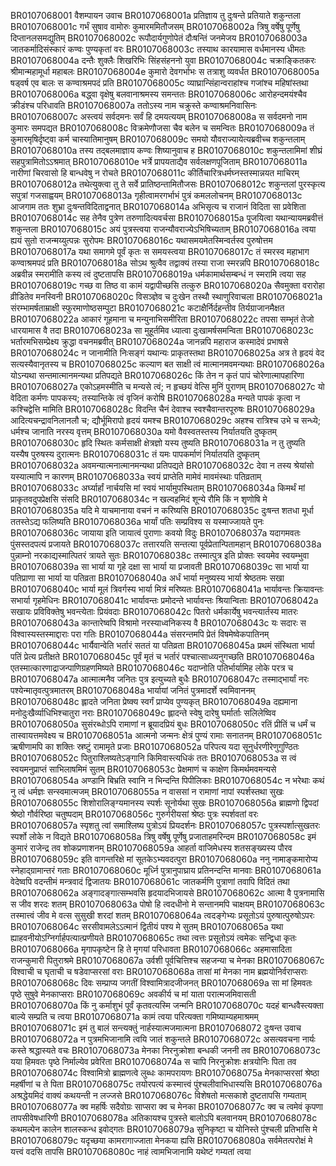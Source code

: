 BR0107068001	वैशम्पायन उवाच
BR0107068001a	प्रतिज्ञाय तु दुःषन्ते प्रतियाते शकुन्तला
BR0107068001c	गर्भं सुषाव वामोरुः कुमारममितौजसम्
BR0107068002a	त्रिषु वर्षेषु पूर्णेषु दिप्तानलसमद्युतिम्
BR0107068002c	रूपौदार्यगुणोपेतं दौःषन्तिं जनमेजय
BR0107068003a	जातकर्मादिसंस्कारं कण्वः पुण्यकृतां वरः
BR0107068003c	तस्याथ कारयामास वर्धमानस्य धीमतः
BR0107068004a	दन्तैः शुक्लैः शिखरिभिः सिंहसंहननो युवा
BR0107068004c	चक्राङ्कितकरः श्रीमान्महामूर्धा महाबलः
BR0107068004e	कुमारो देवगर्भाभः स तत्राशु व्यवर्धत
BR0107068005a	षड्वर्ष एव बालः स कण्वाश्रमपदं प्रति
BR0107068005c	व्याघ्रान्सिंहान्वराहांश्च गजांश्च महिषांस्तथा
BR0107068006a	बद्ध्वा वृक्षेषु बलवानाश्रमस्य समन्ततः
BR0107068006c	आरोहन्दमयंश्चैव क्रीडंश्च परिधावति
BR0107068007a	ततोऽस्य नाम चक्रुस्ते कण्वाश्रमनिवासिनः
BR0107068007c	अस्त्वयं सर्वदमनः सर्वं हि दमयत्ययम्
BR0107068008a	स सर्वदमनो नाम कुमारः समपद्यत
BR0107068008c	विक्रमेणौजसा चैव बलेन च समन्वितः
BR0107068009a	तं कुमारमृषिर्दृष्ट्वा कर्म चास्यातिमानुषम्
BR0107068009c	समयो यौवराज्यायेत्यब्रवीच्च शकुन्तलाम्
BR0107068010a	तस्य तद्बलमाज्ञाय कण्वः शिष्यानुवाच ह
BR0107068010c	शकुन्तलामिमां शीघ्रं सहपुत्रामितोऽऽश्रमात्
BR0107068010e	भर्त्रे प्रापयताद्यैव सर्वलक्षणपूजिताम्
BR0107068011a	नारीणां चिरवासो हि बान्धवेषु न रोचते
BR0107068011c	कीर्तिचारित्रधर्मघ्नस्तस्मान्नयत माचिरम्
BR0107068012a	तथेत्युक्त्वा तु ते सर्वे प्रातिष्ठन्तामितौजसः
BR0107068012c	शकुन्तलां पुरस्कृत्य सपुत्रां गजसाह्वयम्
BR0107068013a	गृहीत्वामरगर्भाभं पुत्रं कमललोचनम्
BR0107068013c	आजगाम ततः शुभ्रा दुःषन्तविदिताद्वनात्
BR0107068014a	अभिसृत्य च राजानं विदिता सा प्रवेशिता
BR0107068014c	सह तेनैव पुत्रेण तरुणादित्यवर्चसा
BR0107068015a	पूजयित्वा यथान्यायमब्रवीत्तं शकुन्तला
BR0107068015c	अयं पुत्रस्त्वया राजन्यौवराज्येऽभिषिच्यताम्
BR0107068016a	त्वया ह्ययं सुतो राजन्मय्युत्पन्नः सुरोपमः
BR0107068016c	यथासमयमेतस्मिन्वर्तस्व पुरुषोत्तम
BR0107068017a	यथा समागमे पूर्वं कृतः स समयस्त्वया
BR0107068017c	तं स्मरस्व महाभाग कण्वाश्रमपदं प्रति
BR0107068018a	सोऽथ श्रुत्वैव तद्वाक्यं तस्या राजा स्मरन्नपि
BR0107068018c	अब्रवीन्न स्मरामीति कस्य त्वं दुष्टतापसि
BR0107068019a	धर्मकामार्थसम्बन्धं न स्मरामि त्वया सह
BR0107068019c	गच्छ वा तिष्ठ वा कामं यद्वापीच्छसि तत्कुरु
BR0107068020a	सैवमुक्ता वरारोहा व्रीडितेव मनस्विनी
BR0107068020c	विसञ्ज्ञेव च दुःखेन तस्थौ स्थाणुरिवाचला
BR0107068021a	संरम्भामर्षताम्राक्षी स्फुरमाणोष्ठसम्पुटा
BR0107068021c	कटाक्षैर्निर्दहन्तीव तिर्यग्राजानमैक्षत
BR0107068022a	आकारं गूहमाना च मन्युनाभिसमीरिता
BR0107068022c	तपसा सम्भृतं तेजो धारयामास वै तदा
BR0107068023a	सा मुहूर्तमिव ध्यात्वा दुःखामर्षसमन्विता
BR0107068023c	भर्तारमभिसम्प्रेक्ष्य क्रुद्धा वचनमब्रवीत्
BR0107068024a	जानन्नपि महाराज कस्मादेवं प्रभाषसे
BR0107068024c	न जानामीति निःसङ्गं यथान्यः प्राकृतस्तथा
BR0107068025a	अत्र ते हृदयं वेद सत्यस्यैवानृतस्य च
BR0107068025c	कल्याण बत साक्षी त्वं मात्मानमवमन्यथाः
BR0107068026a	योऽन्यथा सन्तमात्मानमन्यथा प्रतिपद्यते
BR0107068026c	किं तेन न कृतं पापं चोरेणात्मापहारिणा
BR0107068027a	एकोऽहमस्मीति च मन्यसे त्वं; न हृच्छयं वेत्सि मुनिं पुराणम्
BR0107068027c	यो वेदिता कर्मणः पापकस्य; तस्यान्तिके त्वं वृजिनं करोषि
BR0107068028a	मन्यते पापकं कृत्वा न कश्चिद्वेत्ति मामिति
BR0107068028c	विदन्ति चैनं देवाश्च स्वश्चैवान्तरपूरुषः
BR0107068029a	आदित्यचन्द्रावनिलानलौ च; द्यौर्भूमिरापो हृदयं यमश्च
BR0107068029c	अहश्च रात्रिश्च उभे च सन्ध्ये; धर्मश्च जानाति नरस्य वृत्तम्
BR0107068030a	यमो वैवस्वतस्तस्य निर्यातयति दुष्कृतम्
BR0107068030c	हृदि स्थितः कर्मसाक्षी क्षेत्रज्ञो यस्य तुष्यति
BR0107068031a	न तु तुष्यति यस्यैष पुरुषस्य दुरात्मनः
BR0107068031c	तं यमः पापकर्माणं निर्यातयति दुष्कृतम्
BR0107068032a	अवमन्यात्मनात्मानमन्यथा प्रतिपद्यते
BR0107068032c	देवा न तस्य श्रेयांसो यस्यात्मापि न कारणम्
BR0107068033a	स्वयं प्राप्तेति मामेवं मावमंस्थाः पतिव्रताम्
BR0107068033c	अर्घ्यार्हां नार्चयसि मां स्वयं भार्यामुपस्थिताम्
BR0107068034a	किमर्थं मां प्राकृतवदुपप्रेक्षसि संसदि
BR0107068034c	न खल्वहमिदं शून्ये रौमि किं न शृणोषि मे
BR0107068035a	यदि मे याचमानाया वचनं न करिष्यसि
BR0107068035c	दुःषन्त शतधा मूर्धा ततस्तेऽद्य फलिष्यति
BR0107068036a	भार्यां पतिः सम्प्रविश्य स यस्माज्जायते पुनः
BR0107068036c	जायाया इति जायात्वं पुराणाः कवयो विदुः
BR0107068037a	यदागमवतः पुंसस्तदपत्यं प्रजायते
BR0107068037c	तत्तारयति सन्तत्या पूर्वप्रेतान्पितामहान्
BR0107068038a	पुन्नाम्नो नरकाद्यस्मात्पितरं त्रायते सुतः
BR0107068038c	तस्मात्पुत्र इति प्रोक्तः स्वयमेव स्वयम्भुवा
BR0107068039a	सा भार्या या गृहे दक्षा सा भार्या या प्रजावती
BR0107068039c	सा भार्या या पतिप्राणा सा भार्या या पतिव्रता
BR0107068040a	अर्धं भार्या मनुष्यस्य भार्या श्रेष्ठतमः सखा
BR0107068040c	भार्या मूलं त्रिवर्गस्य भार्या मित्रं मरिष्यतः
BR0107068041a	भार्यावन्तः क्रियावन्तः सभार्या गृहमेधिनः
BR0107068041c	भार्यावन्तः प्रमोदन्ते भार्यावन्तः श्रियान्विताः
BR0107068042a	सखायः प्रविविक्तेषु भवन्त्येताः प्रियंवदाः
BR0107068042c	पितरो धर्मकार्येषु भवन्त्यार्तस्य मातरः
BR0107068043a	कान्तारेष्वपि विश्रामो नरस्याध्वनिकस्य वै
BR0107068043c	यः सदारः स विश्वास्यस्तस्माद्दाराः परा गतिः
BR0107068044a	संसरन्तमपि प्रेतं विषमेष्वेकपातिनम्
BR0107068044c	भार्यैवान्वेति भर्तारं सततं या पतिव्रता
BR0107068045a	प्रथमं संस्थिता भार्या पतिं प्रेत्य प्रतीक्षते
BR0107068045c	पूर्वं मृतं च भर्तारं पश्चात्साध्व्यनुगच्छति
BR0107068046a	एतस्मात्कारणाद्राजन्पाणिग्रहणमिष्यते
BR0107068046c	यदाप्नोति पतिर्भार्यामिह लोके परत्र च
BR0107068047a	आत्मात्मनैव जनितः पुत्र इत्युच्यते बुधैः
BR0107068047c	तस्माद्भार्यां नरः पश्येन्मातृवत्पुत्रमातरम्
BR0107068048a	भार्यायां जनितं पुत्रमादर्शे स्वमिवाननम्
BR0107068048c	ह्लादते जनिता प्रेष्क्य स्वर्गं प्राप्येव पुण्यकृत्
BR0107068049a	दह्यमाना मनोदुःखैर्व्याधिभिश्चातुरा नराः
BR0107068049c	ह्लादन्ते स्वेषु दारेषु घर्मार्ताः सलिलेष्विव
BR0107068050a	सुसंरब्धोऽपि रामाणां न ब्रूयादप्रियं बुधः
BR0107068050c	रतिं प्रीतिं च धर्मं च तास्वायत्तमवेक्ष्य च
BR0107068051a	आत्मनो जन्मनः क्षेत्रं पुण्यं रामाः सनातनम्
BR0107068051c	ऋषीणामपि का शक्तिः स्रष्टुं रामामृते प्रजाः
BR0107068052a	परिपत्य यदा सूनुर्धरणीरेणुगुण्ठितः
BR0107068052c	पितुराश्लिष्यतेऽङ्गानि किमिवास्त्यधिकं ततः
BR0107068053a	स त्वं स्वयमनुप्राप्तं साभिलाषमिमं सुतम्
BR0107068053c	प्रेक्षमाणं च काक्षेण किमर्थमवमन्यसे
BR0107068054a	अण्डानि बिभ्रति स्वानि न भिन्दन्ति पिपीलिकाः
BR0107068054c	न भरेथाः कथं नु त्वं धर्मज्ञः सन्स्वमात्मजम्
BR0107068055a	न वाससां न रामाणां नापां स्पर्शस्तथा सुखः
BR0107068055c	शिशोरालिङ्ग्यमानस्य स्पर्शः सूनोर्यथा सुखः
BR0107068056a	ब्राह्मणो द्विपदां श्रेष्ठो गौर्वरिष्ठा चतुष्पदाम्
BR0107068056c	गुरुर्गरीयसां श्रेष्ठः पुत्रः स्पर्शवतां वरः
BR0107068057a	स्पृशतु त्वां समाश्लिष्य पुत्रोऽयं प्रियदर्शनः
BR0107068057c	पुत्रस्पर्शात्सुखतरः स्पर्शो लोके न विद्यते
BR0107068058a	त्रिषु वर्षेषु पूर्णेषु प्रजाताहमरिन्दम
BR0107068058c	इमं कुमारं राजेन्द्र तव शोकप्रणाशनम्
BR0107068059a	आहर्ता वाजिमेधस्य शतसङ्ख्यस्य पौरव
BR0107068059c	इति वागन्तरिक्षे मां सूतकेऽभ्यवदत्पुरा
BR0107068060a	ननु नामाङ्कमारोप्य स्नेहाद्ग्रामान्तरं गताः
BR0107068060c	मूर्ध्नि पुत्रानुपाघ्राय प्रतिनन्दन्ति मानवाः
BR0107068061a	वेदेष्वपि वदन्तीमं मन्त्रवादं द्विजातयः
BR0107068061c	जातकर्मणि पुत्राणां तवापि विदितं तथा
BR0107068062a	अङ्गादङ्गात्सम्भवसि हृदयादभिजायसे
BR0107068062c	आत्मा वै पुत्रनामासि स जीव शरदः शतम्
BR0107068063a	पोषो हि त्वदधीनो मे सन्तानमपि चाक्षयम्
BR0107068063c	तस्मात्त्वं जीव मे वत्स सुसुखी शरदां शतम्
BR0107068064a	त्वदङ्गेभ्यः प्रसूतोऽयं पुरुषात्पुरुषोऽपरः
BR0107068064c	सरसीवामलेऽऽत्मानं द्वितीयं पश्य मे सुतम्
BR0107068065a	यथा ह्याहवनीयोऽग्निर्गार्हपत्यात्प्रणीयते
BR0107068065c	तथा त्वत्तः प्रसूतोऽयं त्वमेकः सन्द्विधा कृतः
BR0107068066a	मृगापकृष्टेन हि ते मृगयां परिधावता
BR0107068066c	अहमासादिता राजन्कुमारी पितुराश्रमे
BR0107068067a	उर्वशी पूर्वचित्तिश्च सहजन्या च मेनका
BR0107068067c	विश्वाची च घृताची च षडेवाप्सरसां वराः
BR0107068068a	तासां मां मेनका नाम ब्रह्मयोनिर्वराप्सराः
BR0107068068c	दिवः सम्प्राप्य जगतीं विश्वामित्रादजीजनत्
BR0107068069a	सा मां हिमवतः पृष्ठे सुषुवे मेनकाप्सराः
BR0107068069c	अवकीर्य च मां याता परात्मजमिवासती
BR0107068070a	किं नु कर्माशुभं पूर्वं कृतवत्यस्मि जन्मनि
BR0107068070c	यदहं बान्धवैस्त्यक्ता बाल्ये सम्प्रति च त्वया
BR0107068071a	कामं त्वया परित्यक्ता गमिष्याम्यहमाश्रमम्
BR0107068071c	इमं तु बालं सन्त्यक्तुं नार्हस्यात्मजमात्मना
BR0107068072    दुःषन्त उवाच
BR0107068072a	न पुत्रमभिजानामि त्वयि जातं शकुन्तले
BR0107068072c	असत्यवचना नार्यः कस्ते श्रद्धास्यते वचः
BR0107068073a	मेनका निरनुक्रोशा बन्धकी जननी तव
BR0107068073c	यया हिमवतः पृष्ठे निर्माल्येव प्रवेरिता
BR0107068074a	स चापि निरनुक्रोशः क्षत्रयोनिः पिता तव
BR0107068074c	विश्वामित्रो ब्राह्मणत्वे लुब्धः कामपरायणः
BR0107068075a	मेनकाप्सरसां श्रेष्ठा महर्षीणां च ते पिता
BR0107068075c	तयोरपत्यं कस्मात्त्वं पुंश्चलीवाभिधास्यसि
BR0107068076a	अश्रद्धेयमिदं वाक्यं कथयन्ती न लज्जसे
BR0107068076c	विशेषतो मत्सकाशे दुष्टतापसि गम्यताम्
BR0107068077a	क्व महर्षिः सदैवोग्रः साप्सरा क्व च मेनका
BR0107068077c	क्व च त्वमेवं कृपणा तापसीवेषधारिणी
BR0107068078a	अतिकायश्च पुत्रस्ते बालोऽपि बलवानयम्
BR0107068078c	कथमल्पेन कालेन शालस्कन्ध इवोद्गतः
BR0107068079a	सुनिकृष्टा च योनिस्ते पुंश्चली प्रतिभासि मे
BR0107068079c	यदृच्छया कामरागाज्जाता मेनकया ह्यसि
BR0107068080a	सर्वमेतत्परोक्षं मे यत्त्वं वदसि तापसि
BR0107068080c	नाहं त्वामभिजानामि यथेष्टं गम्यतां त्वया
